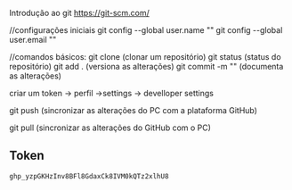 Introdução ao git
https://git-scm.com/

//configurações iniciais
git config --global user.name ""
git config --global user.email ""

//comandos básicos:
git clone (clonar um repositório)
git status (status do repositório)
git add . (versiona as alterações)
git commit -m "" (documenta as alterações)

criar um token -> perfil ->settings -> develloper settings

git push (sincronizar as alterações do PC com a plataforma GitHub)

git pull (sincronizar as alterações do GitHub com o PC)

## Token 
``` 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 ```
